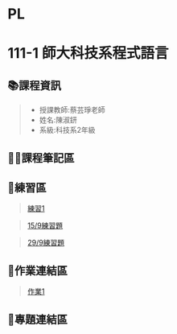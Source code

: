 # PL
# 111-1 師大科技系程式語言
## 📚課程資訊
> * 授課教師:蔡芸琤老師
> * 姓名:陳淑鈃
> * 系級:科技系2年級
## 🙋‍♀️課程筆記區


## 📝練習區
>[練習1](http://localhost:8888/notebooks/Desktop/PL/Python_01.ipynb)


>[15/9練習題](https://github.com/sccsk/PL/blob/main/15.9exercise1.ipynb)


>[29/9練習題](http://localhost:8888/notebooks/Desktop/PL/29.9%20exercise.ipynb)



## 📔作業連結區
>[作業1](https://github.com/sccsk/PL/blob/main/HW1.ipynb)



## 🤯專題連結區
